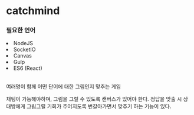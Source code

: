 # catchmind
<h3>필요한 언어</h3>
<li> NodeJS</li>
<li> SocketIO</li>
<li> Canvas</li>
<li> Gulp</li>
<li> ES6 (React)</li>
</br>
<p>
  여러명이 함께 어떤 단어에 대한 그림인지 맞추는 게임

채팅이 가능해야하며, 그림을 그릴 수 있도록 캔버스가 있어야 한다. 정답을 맞출 시 상대방에게 그림그릴 기회가 주어지도록 번갈아가면서 맞추기 하는 기능이 있다.
  </p>
